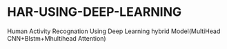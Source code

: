 # HAR-USING-DEEP-LEARNING

Human Activity Recognation Using Deep Learning hybrid Model(MultiHead CNN+Blstm+Mhultihead Attention)
